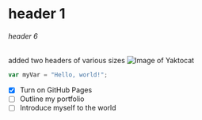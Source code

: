 # header 1
###### header 6
added two headers of various sizes
![Image of Yaktocat](https://octodex.github.com/images/yaktocat.png)
``` javascript
var myVar = "Hello, world!";
```
- [x] Turn on GitHub Pages
- [ ] Outline my portfolio
- [ ] Introduce myself to the world
